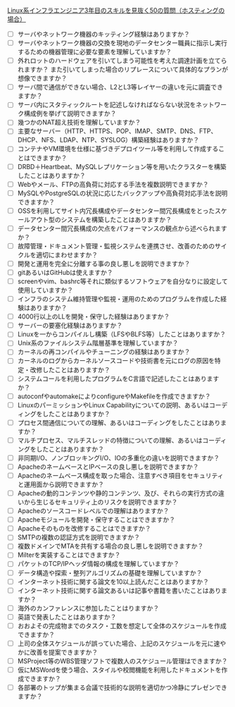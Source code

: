 [Linux系インフラエンジニア3年目のスキルを見抜く50の質問（ホスティングの場合）](http://blog.matsumoto-r.jp/?p=3884)

- [ ] サーバやネットワーク機器のキッティング経験はありますか？
- [ ] サーバやネットワーク機器の交換を現地のデータセンター職員に指示し実行するための機器管理に必要な要素を理解していますか？
- [ ] 外れロットのハードウェアを引いてしまう可能性を考えた調達計画を立てられますか？ また引いてしまった場合のリプレースについて具体的なプランが想像できますか？
- [ ] サーバ間で通信ができない場合、L2とL3等レイヤーの違いを元に調査できますか？
- [ ] サーバ内にスタティックルートを記述しなければならない状況をネットワーク構成例を挙げて説明できますか？
- [ ] 幾つかのNAT超え技術を理解していますか？
- [ ] 主要なサーバー（HTTP、HTTPS、POP、IMAP、SMTP、DNS、FTP、DHCP、NFS、LDAP、NTP、SYSLOG）構築経験はありますか？
- [ ] コンテナやVM環境を仕様に基づきデプロイツール等を利用して作成することはできますか？
- [ ] DRBD＋Heartbeat、MySQLレプリケーション等を用いたクラスターを構築したことはありますか？
- [ ] Webやメール、FTPの高負荷に対応する手法を複数説明できますか？
- [ ] MySQLやPostgreSQLの状況に応じたバックアップや高負荷対応手法を説明できますか？
- [ ] OSSを利用してサイト内冗長構成やデータセンター間冗長構成をとったスケールアウト型のシステムを構築したことはありますか？
- [ ] データセンター間冗長構成の欠点をパフォーマンスの観点から述べられますか？
- [ ] 故障管理・ドキュメント管理・監視システムを連携させ、改善のためのサイクルを適切にまわせますか？
- [ ] 開発と運用を完全に分離する事の良し悪しを説明できますか？
- [ ] gitあるいはGitHubは使えますか？
- [ ] screenやvim、bashrc等それに類似するソフトウェアを自分なりに設定して使用していますか？
- [ ] インフラのシステム維持管理や監視・運用のためのプログラムを作成した経験はありますか？
- [ ] 4000行以上のLLを開発・保守した経験はありますか？
- [ ] サーバーの要塞化経験はありますか？
- [ ] Linuxを一からコンパイルし構築（LFSやBLFS等）したことはありますか？
- [ ] Unix系のファイルシステム階層基準を理解していますか？
- [ ] カーネルの再コンパイルやチューニングの経験はありますか？
- [ ] カーネルのログからカーネルソースコードや技術書を元にログの原因を特定・改修したことはありますか？
- [ ] システムコールを利用したプログラムをC言語で記述したことはありますか？
- [ ] autoconfやautomakeによりconfigureやMakefileを作成できますか？
- [ ] LinuxのパーミッションやLinux Capabilityについての説明、あるいはコーディングをしたことはありますか？
- [ ] プロセス間通信についての理解、あるいはコーディングをしたことはありますか？
- [ ] マルチプロセス、マルチスレッドの特徴についての理解、あるいはコーディングをしたことはありますか？
- [ ] 非同期I/O、ノンブロッキングI/O、IOの多重化の違いを説明できますか？
- [ ] ApacheのネームベースとIPベースの良し悪しを説明できますか？
- [ ] Apacheのネームベース構成を取った場合、注意すべき項目をセキュリティと運用面から説明できますか？
- [ ] Apacheの動的コンテンツや静的コンテンツ、及び、それらの実行方式の違いから生じるセキュリティ上のリスクを説明できますか？
- [ ] Apacheのソースコードレベルでの理解はありますか？
- [ ] Apacheモジュールを開発・保守することはできますか？
- [ ] Apacheそのものを改修することはできますか？
- [ ] SMTPの複数の認証方式を説明できますか？
- [ ] 複数ドメインでMTAを共有する場合の良し悪しを説明できますか？
- [ ] Milterを実装することはできますか？
- [ ] パケットのTCP/IPヘッダ情報の構成を理解していますか？
- [ ] データ構造や探索・整列アルゴリズムの基礎を理解していますか？
- [ ] インターネット技術に関する論文を10以上読んだことはありますか？
- [ ] インターネット技術に関する論文あるいは記事や書籍を書いたことはありますか？
- [ ] 海外のカンファレンスに参加したことはりますか？
- [ ] 英語で発表したことはありますか？
- [ ] おおよその完成物までのタスク・工数を想定して全体のスケジュールを作成できますか？
- [ ] 上司の全体スケジュールが誤っていた場合、上記のスケジュールを元に速やかに改善を提案できますか？
- [ ] MSProject等のWBS管理ソフトで複数人のスケジュール管理はできますか？
- [ ] 仮にMSWordを使う場合、スタイルや校閲機能を利用したドキュメントを作成できますか？
- [ ] 各部署のトップが集まる会議で技術的な説明を適切かつ冷静にプレゼンできますか？
